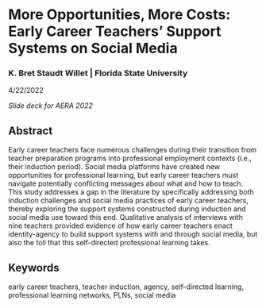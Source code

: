 # More Opportunities, More Costs: Early Career Teachers’ Support Systems on Social Media

### K. Bret Staudt Willet | Florida State University

4/22/2022

*Slide deck for AERA 2022*

## Abstract

Early career teachers face numerous challenges during their transition from teacher preparation programs into professional employment contexts (i.e., their induction period). Social media platforms have created new opportunities for professional learning, but early career teachers must navigate potentially conflicting messages about what and how to teach. This study addresses a gap in the literature by specifically addressing both induction challenges and social media practices of early career teachers, thereby exploring the support systems constructed during induction and social media use toward this end. Qualitative analysis of interviews with nine teachers provided evidence of how early career teachers enact identity-agency to build support systems with and through social media, but also the toll that this self-directed professional learning takes.

## Keywords

early career teachers, teacher induction, agency, self-directed learning, professional learning networks, PLNs, social media
